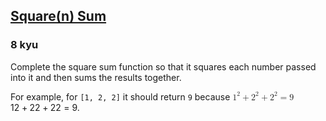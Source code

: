<h2><a href=https://www.codewars.com/kata/515e271a311df0350d00000f/train/javascript target="_blank">Square(n) Sum</a></h2><h3>8 kyu</h3><p>Complete the square sum function so that it squares each number passed into it and then sums the results together.</p><p>For example, for <code>[1, 2, 2]</code> it should return <code>9</code> because <span class="katex"><span class="katex-mathml"><math xmlns="http://www.w3.org/1998/Math/MathML"><mrow><msup><mn>1</mn><mn>2</mn></msup><mo>+</mo><msup><mn>2</mn><mn>2</mn></msup><mo>+</mo><msup><mn>2</mn><mn>2</mn></msup><mo>=</mo><mn>9</mn></mrow>1^2 + 2^2 + 2^2 = 9</math></span><span aria-hidden="true" class="katex-html"><span class="base"><span style="height:0.8974em;vertical-align:-0.0833em;" class="strut"></span><span class="mord"><span class="mord">1</span><span class="msupsub"><span class="vlist-t"><span class="vlist-r"><span style="height:0.8141em;" class="vlist"><span style="top:-3.063em;margin-right:0.05em;"><span style="height:2.7em;" class="pstrut"></span><span class="sizing reset-size6 size3 mtight"><span class="mord mtight">2</span></span></span></span></span></span></span></span><span style="margin-right:0.2222em;" class="mspace"></span><span class="mbin">+</span><span style="margin-right:0.2222em;" class="mspace"></span></span><span class="base"><span style="height:0.8974em;vertical-align:-0.0833em;" class="strut"></span><span class="mord"><span class="mord">2</span><span class="msupsub"><span class="vlist-t"><span class="vlist-r"><span style="height:0.8141em;" class="vlist"><span style="top:-3.063em;margin-right:0.05em;"><span style="height:2.7em;" class="pstrut"></span><span class="sizing reset-size6 size3 mtight"><span class="mord mtight">2</span></span></span></span></span></span></span></span><span style="margin-right:0.2222em;" class="mspace"></span><span class="mbin">+</span><span style="margin-right:0.2222em;" class="mspace"></span></span><span class="base"><span style="height:0.8141em;" class="strut"></span><span class="mord"><span class="mord">2</span><span class="msupsub"><span class="vlist-t"><span class="vlist-r"><span style="height:0.8141em;" class="vlist"><span style="top:-3.063em;margin-right:0.05em;"><span style="height:2.7em;" class="pstrut"></span><span class="sizing reset-size6 size3 mtight"><span class="mord mtight">2</span></span></span></span></span></span></span></span><span style="margin-right:0.2778em;" class="mspace"></span><span class="mrel">=</span><span style="margin-right:0.2778em;" class="mspace"></span></span><span class="base"><span style="height:0.6444em;" class="strut"></span><span class="mord">9</span></span></span></span>.</p>